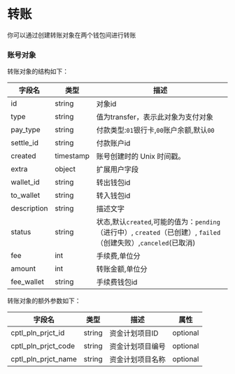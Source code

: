 # 转账

你可以通过创建转账对象在两个钱包间进行转账

### 账号对象
转账对象的结构如下：

| 字段名      | 类型      | 描述                               |
| ----------- | --------- | ---------------------------------- |
| id          | string    | 对象id                             |
| type        | string    | 值为transfer，表示此对象为支付对象 |
| pay_type        | string    | 付款类型:`01`银行卡,`00`账户余额,默认`00`|
| settle_id        | string    | 付款账户id|
| created     | timestamp | 账号创建时的 Unix 时间戳。         |
| extra       | object    | 扩展用户字段                       |
| wallet_id   | string    | 转出钱包id                         |
| to_wallet   | string    | 转入钱包id                         |
| description | string    | 描述文字                           |
| status      | string | 状态,默认`created`,可能的值为：`pending`（进行中）, `created`（已创建）, `failed`（创建失败）,`canceled`(已取消) |
| fee | int    | 手续费,单位分                           |
| amount | int    | 转账金额,单位分                           |
| fee_wallet | string    | 手续费钱包id                           |

转账对象的额外参数如下：

| 字段名       | 类型 | 描述 | 属性 |
| ------------ | ---- | ---- | ---- |
| cptl_pln_prjct_id  | string | 资金计划项目ID |optional  |
| cptl_pln_prjct_code | string | 资金计划项目编号 |optional  |
| cptl_pln_prjct_name | string | 资金计划项目名称 | optional |
